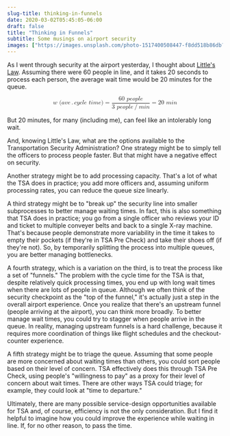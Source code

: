 ```yaml
---
slug-title: thinking-in-funnels
date: 2020-03-02T05:45:05-06:00
draft: false
title: "Thinking in Funnels"
subtitle: Some musings on airport security
images: ["https://images.unsplash.com/photo-1517400508447-f8dd518b86db?ixlib=rb-1.2.1&ixid=eyJhcHBfaWQiOjEyMDd9&auto=format&fit=crop&w=900&q=60"]
---
```


As I went through security at the airport yesterday, I thought about [Little's Law](/2020/01/cycle-times/). Assuming there were 60 people in line, and it takes 20 seconds to process each person, the average wait time would be 20 minutes for the queue.

<math xmlns="http://www.w3.org/1998/Math/MathML" display="block"><mi>w</mi><mtext>&#xA0;</mtext><mo stretchy="false">(</mo><mi>a</mi><mi>v</mi><mi>e</mi><mo>.</mo><mi>c</mi><mi>y</mi><mi>c</mi><mi>l</mi><mi>e</mi><mtext>&#xA0;</mtext><mi>t</mi><mi>i</mi><mi>m</mi><mi>e</mi><mo stretchy="false">)</mo><mo>=</mo><mfrac><mrow><mn>60</mn><mtext>&#xA0;</mtext><mi>p</mi><mi>e</mi><mi>o</mi><mi>p</mi><mi>l</mi><mi>e</mi></mrow><mrow><mn>3</mn><mtext>&#xA0;</mtext><mi>p</mi><mi>e</mi><mi>o</mi><mi>p</mi><mi>l</mi><mi>e</mi><mrow><mo>/</mo></mrow><mi>m</mi><mi>i</mi><mi>n</mi></mrow></mfrac><mo>=</mo><mn>20</mn><mtext>&#xA0;</mtext><mi>m</mi><mi>i</mi><mi>n</mi></math>

But 20 minutes, for many (including me), can feel like an intolerably long wait.

And, knowing Little's Law, what are the options available to the Transportation Security Administration? One strategy might be to simply tell the officers to process people faster. But that might have a negative effect on security.

Another strategy might be to add processing capacity. That's a lot of what the TSA does in practice; you add more officers and, assuming uniform processing rates, you can reduce the queue size linearly.

A third strategy might be to "break up" the security line into smaller subprocesses to better manage waiting times. In fact, this is also something that TSA does in practice; you go from a single officer who reviews your ID and ticket to multiple conveyer belts and back to a single X-ray machine. That's because people demonstrate more variability in the time it takes to empty their pockets (if they're in TSA Pre Check) and take their shoes off (if they're not). So, by temporarily splitting the process into multiple queues, you are better managing bottlenecks.

A fourth strategy, which is a variation on the third, is to treat the process like a set of "funnels." The problem with the cycle time for the TSA is that, despite relatively quick processing times, you end up with long wait times when there are lots of people in queue. Although we often think of the security checkpoint as the "top of the funnel," it's actually just a step in the overall airport experience. Once you realize that there's an upstream funnel (people arriving at the airport), you can think more broadly. To better manage wait times, you could try to stagger when people arrive in the queue. In reality, managing upstream funnels is a hard challenge, because it requires more coordination of things like flight schedules and the checkout-counter experience.

A fifth strategy might be to triage the queue. Assuming that some people are more concerned about waiting times than others, you could sort people based on their level of concern. TSA effectively does this through TSA Pre Check, using people's "willingness to pay" as a proxy for their level of concern about wait times. There are other ways TSA could triage; for example, they could look at "time to departure."

Ultimately, there are many possible service-design opportunities available for TSA and, of course, efficiency is not the only consideration. But I find it helpful to imagine how you could improve the experience while waiting in line. If, for no other reason, to pass the time.

